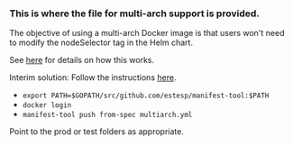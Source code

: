 ### This is where the file for multi-arch support is provided.

The objective of using a multi-arch Docker image is that users won't need to modify the nodeSelector tag in the Helm chart.

See [here](https://github.com/docker/cli/pull/138) for details on how this works.

Interim solution:
Follow the instructions [here](https://github.com/estesp/manifest-tool).

- `export PATH=$GOPATH/src/github.com/estesp/manifest-tool:$PATH`
- `docker login`
- `manifest-tool push from-spec multiarch.yml`

Point to the prod or test folders as appropriate.

